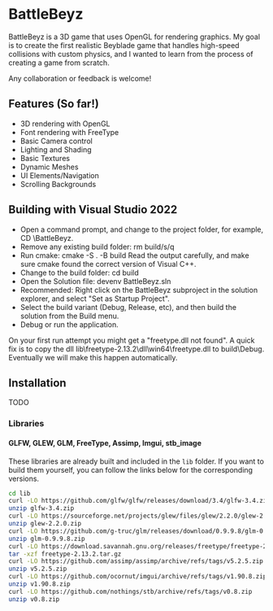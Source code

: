 # BattleBeyz

BattleBeyz is a 3D game that uses OpenGL for rendering graphics. My goal is to create the first realistic Beyblade game that handles high-speed collisions with custom physics, and I wanted to learn from the process of creating a game from scratch.

Any collaboration or feedback is welcome!

## Features (So far!)

- 3D rendering with OpenGL
- Font rendering with FreeType
- Basic Camera control
- Lighting and Shading
- Basic Textures
- Dynamic Meshes
- UI Elements/Navigation
- Scrolling Backgrounds

## Building with Visual Studio 2022
- Open a command prompt, and change to the project folder, for example, CD \BattleBeyz.
- Remove any existing build folder: rm build/s/q
- Run cmake:  cmake -S . -B build
  Read the output carefully, and make sure cmake found the correct version of Visual C++.
- Change to the build folder:  cd build
- Open the Solution file:  devenv BattleBeyz.sln
- Recommended:  Right click on the BattleBeyz subproject in the solution explorer, and select "Set as Startup Project".
- Select the build variant (Debug, Release, etc), and then build the solution from the Build menu.
- Debug or run the application.

On your first run attempt you might get a "freetype.dll not found".
A quick fix is to copy the dll lib\freetype-2.13.2\dll\win64\freetype.dll to build\Debug.
Eventually we will make this happen automatically.


## Installation
TODO

### Libraries

#### GLFW, GLEW, GLM, FreeType, Assimp, Imgui, stb_image
These libraries are already built and included in the `lib` folder. If you want to build them yourself, you can follow
the links below for the corresponding versions.
```sh
cd lib
curl -LO https://github.com/glfw/glfw/releases/download/3.4/glfw-3.4.zip
unzip glfw-3.4.zip
curl -LO https://sourceforge.net/projects/glew/files/glew/2.2.0/glew-2.2.0.zip
unzip glew-2.2.0.zip
curl -LO https://github.com/g-truc/glm/releases/download/0.9.9.8/glm-0.9.9.8.zip
unzip glm-0.9.9.8.zip
curl -LO https://download.savannah.gnu.org/releases/freetype/freetype-2.13.2.tar.gz
tar -xzf freetype-2.13.2.tar.gz
curl -LO https://github.com/assimp/assimp/archive/refs/tags/v5.2.5.zip
unzip v5.2.5.zip
curl -LO https://github.com/ocornut/imgui/archive/refs/tags/v1.90.8.zip
unzip v1.90.8.zip
curl -LO https://github.com/nothings/stb/archive/refs/tags/v0.8.zip
unzip v0.8.zip
```
